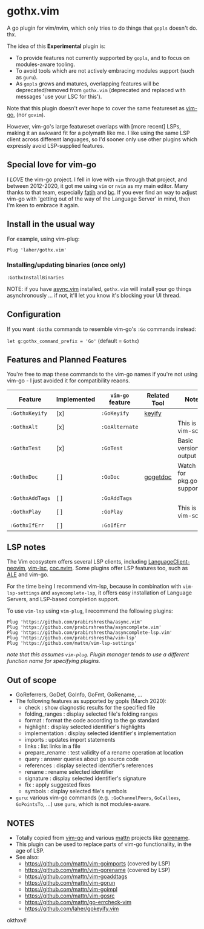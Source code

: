 # gothx.vim

A go plugin for vim/nvim, which only tries to do things that `gopls` doesn't do. thx.

The idea of this **Experimental** plugin is:

 * To provide features not currently supported by `gopls`, and to focus on modules-aware tooling. 
 * To avoid tools which are not actively embracing modules support (such as `guru`).
 * As `gopls` grows and matures, overlapping features will be deprecated/removed from `gothx.vim` (deprecated and replaced with messages 'use your LSC for this').

Note that this plugin doesn't ever hope to cover the same featureset as [vim-go](https://github.com/fatih/vim-go), (nor `govim`). 

However, vim-go's large featureset overlaps with [more recent] LSPs, making it an awkward fit for a polymath like me. I like using the same LSP client across different languages, so I'd sooner only use other plugins which expressly avoid LSP-supplied features.

## Special love for vim-go

I *LOVE* the vim-go project. I fell in love with `vim` through that project, and between 2012-2020, it got me using `vim` or `nvim` as my main editor. Many thanks to that team, especially [fatih](https://github.com/fatih) and [bc](https://github.com/bhcleek). If you ever find an way to adjust vim-go with 'getting out of the way of the Language Server' in mind, then I'm keen to embrace it again. 

## Install in the usual way

For example, using vim-plug:

```
Plug 'laher/gothx.vim'
```

### Installing/updating binaries (once only)

```
:GothxInstallBinaries
```

NOTE: if you have [async.vim](https://github.com/prabirshrestha/async.vim) installed, `gothx.vim` will install your go things asynchronously … if not, it'll let you know it's blocking your UI thread.

## Configuration

If you want `:Gothx` commands to resemble vim-go's `:Go` commands instead:

`let g:gothx_command_prefix = 'Go'` (default = `Gothx`)


## Features and Planned Features

You're free to map these commands to the vim-go names if you're not using vim-go - I just avoided it for compatibility reaons.

| Feature      | Implemented | `vim-go` feature | Related Tool                            | Notes  |
|--------------|----------|--------------------|-----------------------------------------|--------|
| `:GothxKeyify` | [x]    | `:GoKeyify`        | [keyify](honnef.co/go/tools/cmd/keyify) |        | 
| `:GothxAlt`    | [x]    | `:GoAlternate`     | | This is just vim-script |
| `:GothxTest`   | [x]    | `:GoTest`          | | Basic version, no output |
| `:GothxDoc`    | [ ]    | `:GoDoc`           | [gogetdoc](https://github.com/zmb3/gogetdoc)  | Watch out for pkg.go.dev support |
| `:GothxAddTags`| [ ]    | `:GoAddTags`       | | |
| `:GothxPlay`   | [ ]    | `:GoPlay`          | | This is just vim-script |
| `:GothxIfErr`  | [ ]    | `:GoIfErr`         | | |

## LSP notes

The Vim ecosystem offers several LSP clients, including [LanguageClient-neovim](github.com/autozimu/LanguageClient-neovim), [vim-lsc](github.com/natebosch/vim-lsc), [coc.nvim](github.com/neoclide/coc.nvim). Some plugins offer LSP features too, such as [ALE](github.com/w0rp/ale) and vim-go.

For the time being I recommend vim-lsp, because in combination with `vim-lsp-settings` and `asymcomplete-lsp`, it offers easy installation of Language Servers, and LSP-based completion support.

To use `vim-lsp` using `vim-plug`, I recommend the following plugins:

```
Plug 'https://github.com/prabirshrestha/async.vim'
Plug 'https://github.com/prabirshrestha/asyncomplete.vim'
Plug 'https://github.com/prabirshrestha/asyncomplete-lsp.vim'
Plug 'https://github.com/prabirshrestha/vim-lsp'
Plug 'https://github.com/mattn/vim-lsp-settings'
```

_note that this assumes `vim-plug`. Plugin manager tends to use a different function name for specifying plugins._

## Out of scope

 * GoReferrers, GoDef, GoInfo, GoFmt, GoRename, ...
 * The following features as supported by gopls (March 2020):
    * check : show diagnostic results for the specified file
    * folding_ranges : display selected file's folding ranges
    * format : format the code according to the go standard
    * highlight : display selected identifier's highlights
    * implementation : display selected identifier's implementation
    * imports : updates import statements
    * links : list links in a file
    * prepare_rename : test validity of a rename operation at location
    * query : answer queries about go source code
    * references : display selected identifier's references
    * rename : rename selected identifier
    * signature : display selected identifier's signature
    * fix : apply suggested fixes
    * symbols : display selected file's symbols
 * `guru`: various vim-go commands (e.g. `:GoChannelPeers`, `GoCallees`, `GoPointsTo`, …) use `guru`, which is not modules-aware.

## NOTES

 * Totally copied from [vim-go](https://github.com/fatih/vim-go) and various [mattn](https://github.com/mattn) projects like [gorename](https://github.com/mattn/vim-gorename).
 * This plugin can be used to replace parts of vim-go functionality, in the age of LSP. 
 * See also:
   * https://github.com/mattn/vim-goimports (covered by LSP)
   * https://github.com/mattn/vim-gorename (covered by LSP)
   * https://github.com/mattn/vim-goaddtags 
   * https://github.com/mattn/vim-gorun
   * https://github.com/mattn/vim-goimpl
   * https://github.com/mattn/vim-gosrc
   * https://github.com/mattn/go-errcheck-vim
   * https://github.com/laher/gokeyify.vim

okthxvi!
